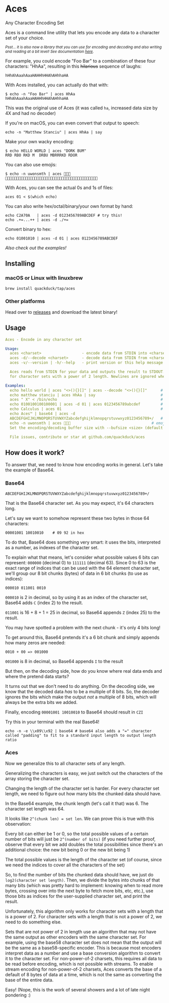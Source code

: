 # Aces

[comment]: <> (**A**ny **C**haracter **E**ncoding **S**et)
Any Character Encoding Set

Aces is a command line utility that lets you encode any data to a character set of your choice.

<sup>_Psst... it is also now a library that you can use for encoding and decoding and also writing and reading at a bit level! See documentation [here](https://pkg.go.dev/github.com/quackduck/aces)._</sup>

For example, you could encode "Foo Bar" to a combination of these four characters: "HhAa", resulting in this ~~hilarious~~ sequence of laughs:
```text
hHhAhAaahAaaHAHHhHHAhAHhhaHA
```
With Aces installed, you can actually do that with:
```shell
$ echo -n "Foo Bar" | aces HhAa
hHhAhAaahAaaHAHHhHHAhAHhhaHA
```
This was the original use of Aces (it was called `ha`, increased data size by 4X and had no decoder)

If you're on macOS, you can even convert that output to speech:
```shell
echo -n "Matthew Stanciu" | aces HhAa | say
```

Make your own wacky encoding:
```shell
$ echo HELLO WORLD | aces "DORK BUM"
RRD RBO RKD M  DRBU MBRRRKD RDOR
```

You can also use emojis:
```shell
$ echo -n uwonsmth | aces 🥇🥈🥉
🥇🥉🥇🥇🥉🥈🥇🥈🥈🥉🥈🥉🥈🥈🥈🥉🥇🥈🥇🥈🥇🥇🥇🥈🥉🥈🥈🥈🥉🥉🥉🥇🥈🥈🥉🥉🥉🥉🥇🥇🥈
```

With Aces, you can see the actual 0s and 1s of files:
```shell
aces 01 < $(which echo)
```
You can also write hex/octal/binary/your own format by hand:
```shell
echo C2A70A   | aces -d 0123456789ABCDEF # try this!
echo .+=...++ | aces -d ./+=
```
Convert binary to hex:
```shell
echo 01001010 | aces -d 01 | aces 0123456789ABCDEF
```

_Also check out the examples!_
## Installing

### macOS or Linux with linuxbrew
```shell
brew install quackduck/tap/aces
```

### Other platforms
Head over to [releases](https://github.com/quackduck/aces/releases) and download the latest binary!

## Usage
```yaml
Aces - Encode in any character set

Usage:
  aces <charset>                  - encode data from STDIN into <charset>
  aces -d/--decode <charset>      - decode data from STDIN from <charset>
  aces -v/--version | -h/--help   - print version or this help message

  Aces reads from STDIN for your data and outputs the result to STDOUT. An optimized algorithm is used
  for character sets with a power of 2 length. Newlines are ignored when decoding.

Examples:
  echo hello world | aces "<>(){}[]" | aces --decode "<>(){}[]"      # basic usage
  echo matthew stanciu | aces HhAa | say                             # make funny sounds (macOS)
  aces " X" < /bin/echo                                              # see binaries visually
  echo 0100100100100001 | aces -d 01 | aces 0123456789abcdef         # convert bases
  echo Calculus | aces 01                                            # what's stuff in binary?
  echo Aces™ | base64 | aces -d
  ABCDEFGHIJKLMNOPQRSTUVWXYZabcdefghijklmnopqrstuvwxyz0123456789+/   # even decode base64
  echo -n uwonsmth | aces 🥇🥈🥉                                    # emojis work too! 
  Set the encoding/decoding buffer size with --bufsize <size> (default 16KiB).

  File issues, contribute or star at github.com/quackduck/aces
```

## How does it work?
To answer that, we need to know how encoding works in general. Let's take the example of Base64.

### Base64
```text
ABCDEFGHIJKLMNOPQRSTUVWXYZabcdefghijklmnopqrstuvwxyz0123456789+/
```
That is the Base64 character set. As you may expect, it's 64 characters long. 

Let's say we want to somehow represent these two bytes in those 64 characters:
```text
00001001 10010010    # 09 92 in hex
```
To do that, Base64 does something very smart: it uses the bits, interpreted as a number, as indexes of the character set.

To explain what that means, let's consider what possible values 6 bits can represent: `000000` (decimal 0) to `111111` (decimal 63).
Since 0 to 63 is the exact range of indices that can be used with the 64 element character set, we'll group our 8 bit chunks (bytes) of data in 6 bit chunks (to use as indices):
```text
000010 011001 0010
```
`000010` is 2 in decimal, so by using it as an index of the character set, Base64 adds `C` (index 2) to the result.

`011001` is 16 + 8 + 1 = 25 in decimal, so Base64 appends `Z` (index 25) to the result.

You may have spotted a problem with the next chunk - it's only 4 bits long!

To get around this, Base64 pretends it's a 6 bit chunk and simply appends how many zeros are needed:
```
0010 + 00 => 001000
```
`001000` is 8 in decimal, so Base64 appends `I` to the result

But then, on the decoding side, how do you know where real data ends and where the pretend data starts?

It turns out that we don't need to do anything. On the decoding side, we know that the decoded data _has_ to be a multiple of 8 bits. So, the decoder ignores the bits which make the output _not_ a multiple of 8 bits, which will always be the extra bits we added.

Finally, encoding `00001001 10010010` to Base64 should result in `CZI`

Try this in your terminal with the real Base64!
```shell
echo -n -e \\x09\\x92 | base64 # base64 also adds a "=" character called "padding" to fit to a standard input length to output length ratio
```

### Aces

Now we generalize this to all character sets of any length.

Generalizing the characters is easy, we just switch out the characters of the array storing the character set.

Changing the length of the character set is harder. For every character set length, we need to figure out how many bits the chunked data should have. 

In the Base64 example, the chunk length (let's call it that) was 6. The character set length was 64.

[comment]: <> (Let's do another example: in octal, the character set length is 8 and the chunk length will be 3 &#40;`000` to `111` = 0 to 7&#41;)

[comment]: <> (For a character set length of 4, we'd need a chunk length of 2 &#40;`00` to `11` is 0 to 3&#41;)

[comment]: <> (```text)

[comment]: <> (set len => chunk len)

[comment]: <> (     4  => 2)

[comment]: <> (     8  => 3)

[comment]: <> (     64 => 6)

[comment]: <> (```)
It looks like `2^(chunk len) = set len`. We can prove this is true with this observation:

Every bit can either be 1 or 0, so the total possible values of a certain number of bits will just be `2^(number of bits)` (if you need further proof, observe that every bit we add doubles the total possibilities since there's an additional choice: the new bit being 0 or the new bit being 1)

The total possible values is the length of the character set (of course, since we need the indices to cover all the characters of the set)

So, to find the number of bits the chunked data should have, we just do `log2(character set length)`. Then, we divide the bytes into chunks of that many bits (which was pretty hard to implement: knowing when to read more bytes, crossing over into the next byte to fetch more bits, etc, etc.), use those bits as indices for the user-supplied character set, and print the result.

Unfortunately, this algorithm only works for character sets with a length that is a power of 2. For character sets with a length that is not a power of 2, we need to do something else.


Sets that are not power of 2 in length use an algorithm that may not have the same output as other encoders with the
same character set. For example, using the base58 character set does not mean that the output will be the same as a base58-specific encoder.
This is because most encoders interpret data as a number and use a base conversion algorithm to convert it to the
character set. For non-power-of-2 charsets, this requires all data to be read before encoding, which is not possible
with streams. To enable stream encoding for non-power-of-2 charsets, Aces converts the base of a default of 8 bytes of data at a time, which is not the same as converting the base of the entire data.

Easy! (Nope, this is the work of several showers and a lot of late night pondering :) 
